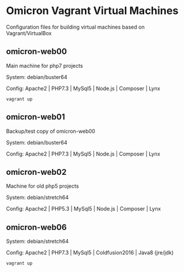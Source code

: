 # Omicron Vagrant Virtual Machines

Configuration files for building virtual machines based on Vagrant/VirtualBox


## omicron-web00

Main machine for php7 projects

System: debian/buster64

Config: Apache2 | PHP7.3 | MySql5 | Node.js | Composer | Lynx

```
vagrant up
```

## omicron-web01

Backup/test copy of omicron-web00

System: debian/buster64

Config: Apache2 | PHP7.3 | MySql5 | Node.js | Composer | Lynx


## omicron-web02

Machine for old php5 projects

System: debian/stretch64

Config: Apache2 | PHP5.3 | MySql5 | Node.js | Composer | Lynx


## omicron-web06

System: debian/stretch64

Config: Apache2 | PHP7.3 | MySql5 | Coldfusion2016 | Java8 (jre/jdk)

```
vagrant up
```
